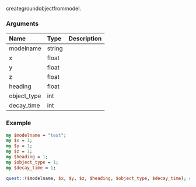 creategroundobjectfrommodel.
### Arguments
**Name**|**Type**|**Description**
:---|:---|:---
modelname|string|
x|float|
y|float|
z|float|
heading|float|
object_type|int|
decay_time|int|

### Example

```perl
my $modelname = "test";
my $x = 1;
my $y = 1;
my $z = 1;
my $heading = 1;
my $object_type = 1;
my $decay_time = 1;

quest::($modelname, $x, $y, $z, $heading, $object_type, $decay_time); # Returns void
```